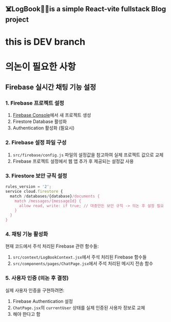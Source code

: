## ☠️LogBook🏴‍☠️is a simple React-vite fullstack Blog project

# this is DEV branch

# 의논이 필요한 사항

## Firebase 실시간 채팅 기능 설정

### 1. Firebase 프로젝트 설정

1. [Firebase Console](https://console.firebase.google.com/)에서 새 프로젝트 생성
2. Firestore Database 활성화
3. Authentication 활성화 (필요시)

### 2. Firebase 설정 파일 구성

1. `src/firebase/config.js` 파일의 설정값을 참고하여 실제 프로젝트 값으로 교체
2. Firebase 프로젝트 설정에서 웹 앱 추가 후 제공되는 설정값 사용

### 3. Firestore 보안 규칙 설정

```javascript
rules_version = '2';
service cloud.firestore {
  match /databases/{database}/documents {
    match /messages/{messageId} {
      allow read, write: if true; // 대충만든 보안 규칙 -> 의논 후 설정 필요
    }
  }
}
```

### 4. 채팅 기능 활성화

현재 코드에서 주석 처리된 Firebase 관련 함수들:

1. `src/context/LogBookContext.jsx`에서 주석 처리된 Firebase 함수들
2. `src/components/pages/ChatPage.jsx`에서 주석 처리된 메시지 전송 함수

### 5. 사용자 인증 (의논 후 결정)

실제 사용자 인증을 구현하려면:

1. Firebase Authentication 설정
2. `ChatPage.jsx`의 `currentUser` 상태를 실제 인증된 사용자 정보로 교체
3. 해야 한다고 함
